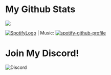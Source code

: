 # My Github Stats
![](https://github-readme-stats.vercel.app/api?username=costliness&show_icons=true&theme=dark)

[![SpotifyLogo](https://emoji.gg/assets/emoji/SpotifyLogo.png)](https://emoji.gg/emoji/SpotifyLogo) | Music:
[![spotify-github-profile](https://spotify-github-profile.vercel.app/api/view?uid=21iaphpwcb2zcl7goxny3iq5i&cover_image=true&theme=novatorem)](https://github.com/kittinan/spotify-github-profile)

# Join My Discord!
![Discord](https://discordapp.com/api/guilds/800224582656983092/widget.png?style=banner4)
